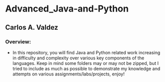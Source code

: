 # Advanced_Java-and-Python
## Carlos A. Valdez
### Overview:
* In this repository, you will find Java and Python related work increasing in difficulty and complexity over various key components of the languages.
Keep in mind some folders may or may not be zipped, but I tried to include as much as possible to demonstrate my knowledge and attempts on various assignments/labs/projects, enjoy!
